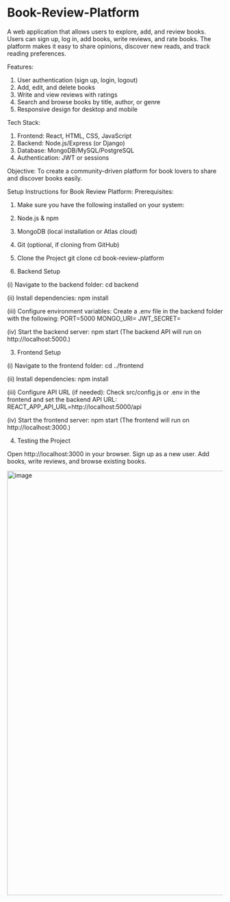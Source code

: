 # Book-Review-Platform
A web application that allows users to explore, add, and review books. Users can sign up, log in, add books, write reviews, and rate books. The platform makes it easy to share opinions, discover new reads, and track reading preferences.

Features:

1. User authentication (sign up, login, logout)
2. Add, edit, and delete books
3. Write and view reviews with ratings
4. Search and browse books by title, author, or genre
5. Responsive design for desktop and mobile

Tech Stack:

1. Frontend: React, HTML, CSS, JavaScript
2. Backend: Node.js/Express (or Django)
3. Database: MongoDB/MySQL/PostgreSQL
4. Authentication: JWT or sessions

Objective:
To create a community-driven platform for book lovers to share and discover books easily.

Setup Instructions for Book Review Platform:
Prerequisites:

1. Make sure you have the following installed on your system:
2. Node.js & npm 
3. MongoDB (local installation or Atlas cloud)
4. Git (optional, if cloning from GitHub)

1. Clone the Project
git clone <project-repo-url>
cd book-review-platform

2. Backend Setup

(i) Navigate to the backend folder:
    cd backend

(ii) Install dependencies:
      npm install

(iii) Configure environment variables: Create a .env file in the backend folder with the following:
      PORT=5000
      MONGO_URI=<your-mongodb-connection-string>
      JWT_SECRET=<your-secret-key>

(iv) Start the backend server:
      npm start
(The backend API will run on http://localhost:5000.)


3. Frontend Setup

(i) Navigate to the frontend folder:
    cd ../frontend

(ii) Install dependencies:
     npm install

(iii) Configure API URL (if needed): Check src/config.js or .env in the frontend and set the backend API URL:
     REACT_APP_API_URL=http://localhost:5000/api

(iv) Start the frontend server:
    npm start
  (The frontend will run on http://localhost:3000.)

4. Testing the Project

Open http://localhost:3000 in your browser.
Sign up as a new user.
Add books, write reviews, and browse existing books.



<img width="1792" height="990" alt="image" src="https://github.com/user-attachments/assets/49f1feee-0146-4909-bcbb-434d47b49231" />

